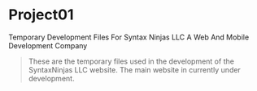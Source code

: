 # Project01
 Temporary Development Files For Syntax Ninjas LLC A Web And Mobile Development Company
 >These are the temporary files used in the development of the SyntaxNinjas LLC website.  The main website in currently under development.
